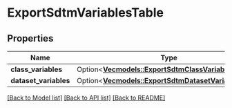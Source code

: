 # ExportSdtmVariablesTable

## Properties

Name | Type | Description | Notes
------------ | ------------- | ------------- | -------------
**class_variables** | Option<[**Vec<models::ExportSdtmClassVariablesRow>**](ExportSdtmClassVariablesRow.md)> |  | [optional]
**dataset_variables** | Option<[**Vec<models::ExportSdtmDatasetVariablesRow>**](ExportSdtmDatasetVariablesRow.md)> |  | [optional]

[[Back to Model list]](../README.md#documentation-for-models) [[Back to API list]](../README.md#documentation-for-api-endpoints) [[Back to README]](../README.md)


